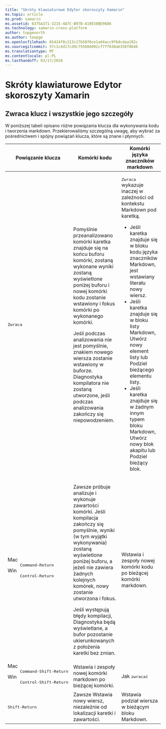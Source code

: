 ```yaml
---
title: "Skróty klawiaturowe Edytor skoroszyty Xamarin"
ms.topic: article
ms.prod: xamarin
ms.assetid: 6375A371-3215-4A7C-B97B-A19E58BE96D6
ms.technology: xamarin-cross-platform
author: topgenorth
ms.author: toopge
ms.openlocfilehash: 65424f8c213c17b58f0ce1ad4acc9f6dcdaa192c
ms.sourcegitcommit: 5fc1c4d17cd9c755604092cf7ff038a6358f8646
ms.translationtype: MT
ms.contentlocale: pl-PL
ms.lasthandoff: 03/17/2018
---
```

# <a name="xamarin-workbooks-editor-keyboard-shortcuts"></a>Skróty klawiaturowe Edytor skoroszyty Xamarin

## <a name="the-return-key-and-its-nuances"></a>Zwraca klucz i wszystkie jego szczegóły

W poniższej tabeli opisano różne powiązania klucza dla wykonywania kodu i tworzenia markdown. Przekierowaliśmy szczególną uwagę, aby wybrać za pośrednictwem i spójny powiązań klucza, które są znane i płynnych.

|Powiązanie klucza|Komórki kodu|Komórki języka znaczników markdown|
|--- |--- |--- |
|<kbd>Zwraca</kbd>|<p>Pomyślnie przeanalizowano komórki karetka znajduje się na końcu buforu komórki, zostaną wykonane wyniki zostaną wyświetlone poniżej buforu i nowej komórki kodu zostanie wstawiony i fokus komórki po wykonanego komórki.</p><p>Jeśli podczas analizowania nie jest pomyślnie, znakiem nowego wiersza zostanie wstawiony w buforze. Diagnostyka kompilatora nie zostaną utworzone, jeśli podczas analizowania zakończy się niepowodzeniem.</p>|<p><kbd>Zwraca</kbd> wykazuje inaczej w zależności od kontekstu Markdown pod karetką.</p><ul><li>Jeśli karetka znajduje się w bloku kodu języka znaczników Markdown, jest wstawiany literału nowy wiersz.</li><li>Jeśli karetka znajduje się w bloku listy Markdown, Utwórz nowy element listy lub Podziel bieżącego elementu listy.</li><li>Jeśli karetka znajduje się w żadnym innym typem bloku Markdown, Utwórz nowy blok akapitu lub Podziel bieżący blok.</li></ul>|
|<dl><dt>Mac</dt><dd><kbd>Command‑Return</kbd></dd><dt>Win</dt><dd><kbd>Control‑Return</kbd></dd></dl>|<p>Zawsze próbuje analizuje i wykonuje zawartości komórki. Jeśli kompilacja zakończy się pomyślnie, wyniki (w tym wyjątki wykonywania) zostaną wyświetlone poniżej buforu, a jeżeli nie zawiera żadnych kolejnych komórek, nowy zostanie utworzona i fokus.</p><p>Jeśli występują błędy kompilacji, Diagnostyka będą wyświetlane, a bufor pozostanie ukierunkowanych z położenia karetki bez zmian.</p>|Wstawia i zespoły nowej komórki kodu po bieżącej komórki markdown.|
|<dl><dt>Mac</dt><dd><kbd>Command‑Shift‑Return</kbd><dd><dt>Win</dt><dd><kbd>Control‑Shift‑Return</kbd></dd></dl>|Wstawia i zespoły nowej komórki markdown po bieżącej komórki.|Jak <kbd>zwracać</kbd>|
|<kbd>Shift‑Return</kbd>|Zawsze Wstawia nowy wiersz, niezależnie od lokalizacji karetki i zawartości.|Wstawia podział wiersza w bieżącym bloku Markdown.|
